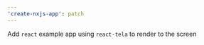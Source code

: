 ```yaml
---
'create-nxjs-app': patch
---
```


Add `react` example app using `react-tela` to render to the screen
